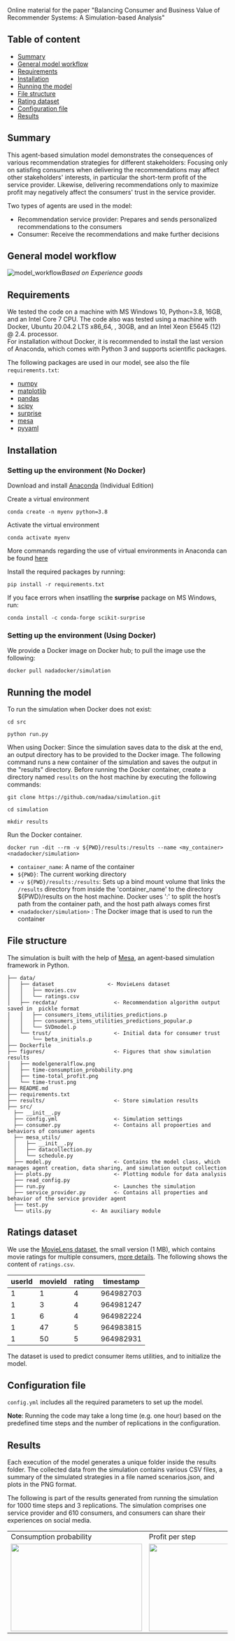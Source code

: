 Online material for the paper "Balancing Consumer and Business Value of Recommender Systems: A Simulation-based Analysis"

## Table of content

- [Summary](#summary)
- [General model workflow](#general-model-workflow)
- [Requirements](#requirements)
- [Installation](#installation)
- [Running the model](#running-the-model)
- [File structure](#file-structure)
- [Rating dataset](#ratings-dataset)
- [Configuration file](#configuration-file)
- [Results](#results)



## Summary
This agent-based simulation model demonstrates the consequences of various recommendation strategies for different stakeholders: Focusing only on satisfing consumers when delivering the recommendations may affect other stakeholders' interests, in particular the short-term profit of the service provider. Likewise, delivering recommendations only to maximize profit may negatively affect the consumers' trust in the service provider.

Two types of agents are used in the model: 

<ul>
<li> Recommendation service provider: Prepares and sends personalized recommendations to the consumers </li>
<li> Consumer: Receive the recommendations and make further decisions </li>
</ul>

## General model workflow
![model_workflow](figures/modelgeneralflow.png)*Based on Experience goods*

## Requirements
We tested the code on a machine with MS Windows 10, Python=3.8, 16GB, and an Intel Core 7 CPU.  The code also was tested using a machine with Docker, Ubuntu 20.04.2 LTS x86_64, , 30GB, and an Intel Xeon E5645 (12) @ 2.4. processor. \
For installation without Docker, it is recommended to install the last version of Anaconda, which comes with Python 3 and supports scientific packages.

The following packages are used in our model, see also the file `requirements.txt`:
* [numpy](https://numpy.org/)
* [matplotlib](https://matplotlib.org/)
* [pandas](https://pandas.pydata.org/)
* [scipy](https://www.scipy.org/)
* [surprise](http://surpriselib.com/)
* [mesa](https://mesa.readthedocs.io/en/master/tutorials/intro_tutorial.html)
* [pyyaml](https://pyyaml.org/)

## Installation

### Setting up the environment (No Docker)
Download and install [Anaconda](https://www.anaconda.com/products/individual-d) (Individual Edition)

Create a virtual environment
```
conda create -n myenv python=3.8
```
Activate the virtual environment 
```
conda activate myenv
```
More commands regarding the use of virtual environments in Anaconda can be found [here](https://docs.conda.io/projects/conda/en/latest/user-guide/tasks/manage-environments.html) 

Install the required packages by running: 
```
pip install -r requirements.txt
```

If you face errors when insatlling the **surprise** package on MS Windows, run:
```
conda install -c conda-forge scikit-surprise
```
### Setting up the environment (Using Docker)
We provide a Docker image on Docker hub; to pull the image use the following:

```
docker pull nadadocker/simulation
```

## Running the model
To run the simulation when Docker does not exist: 

```
cd src
```

```python run.py```

When using Docker:
Since the simulation saves data to the disk at the end, an output directory has to be provided to the Docker image. The following command runs a new container of the simulation and saves the output in the "results" directory. Before running the Docker container, create a directory named `results` on the host machine by executing the following commands: 

```
git clone https://github.com/nadaa/simulation.git
```

```
cd simulation
```

```
mkdir results
```

Run the Docker container.

```
docker run -dit --rm -v ${PWD}/results:/results --name <my_container> <nadadocker/simulation>
```

* `container_name`: A name of the container
* `${PWD}`: The current working directory
* `-v ${PWD}/results:/results`: Sets up a bind mount volume that links the `/results` directory from inside the 'container_name' to the  directory ${PWD}/results on the host machine. Docker uses  ':' to split the host’s path from the container path, and the host path always comes first
* `<nadadocker/simulation>` : The Docker image that is used to run the container


## File structure
The simulation is built with the help of [Mesa](https://github.com/projectmesa/mesa), an agent-based simulation framework in Python.
```
├── data/
│   ├── dataset                 <- MovieLens dataset 
│   │   ├── movies.csv
│   │   └── ratings.csv
│   ├── recdata/                  <- Recommendation algorithm output saved in  pickle format
│   │   ├── consumers_items_utilities_predictions.p
│   │   ├── consumers_items_utilities_predictions_popular.p
│   │   └── SVDmodel.p
│   └── trust/                    <- Initial data for consumer trust 
│       └── beta_initials.p
├── Dockerfile
├── figures/                      <- Figures that show simulation results
│   ├── modelgeneralflow.png
│   ├── time-consumption_probability.png
│   ├── time-total_profit.png
│   └── time-trust.png
├── README.md
├── requirements.txt
├── results/                      <- Store simulation results
├── src/
  ├── __init__.py
  ├── config.yml                  <- Simulation settings
  ├── consumer.py                 <- Contains all propoerties and behaviors of consumer agents 
  ├── mesa_utils/
  │   ├── __init__.py
  │   ├── datacollection.py
  │   └── schedule.py
  ├── model.py                    <- Contains the model class, which manages agent creation, data sharing, and simulation output collection 
  ├── plots.py                    <- Plotting module for data analysis
  ├── read_config.py
  ├── run.py                      <- Launches the simulation
  ├── service_provider.py         <- Contains all properties and behavior of the service provider agent
  ├── test.py
  └── utils.py             <- An auxiliary module 

```
## Ratings dataset
We use the [MovieLens dataset](https://grouplens.org/datasets/movielens/), the small version (1 MB), which contains movie ratings for multiple consumers, [more details](http://files.grouplens.org/datasets/movielens/ml-latest-small-README.html). The following shows the content of `ratings.csv`.


|userId|movieId|rating|timestamp|
|------|-------|------|---------|
|1|	1|4|964982703|
|1|3|4|964981247|
|1|6|4|964982224|
|1|47|5|964983815|
|1|50|5|964982931|

The dataset is used to predict consumer items utilities, and to initialize the model.

## Configuration file
`config.yml` includes all the required parameters to set up the model.


**Note**: Running the code may take a long time (e.g. one hour) based on the predefined time steps and the number of replications in the configuration. 


## Results
Each execution of the model generates a unique folder inside the results folder. The collected data from the simulation contains various CSV files, a summary of the simulated strategies in a file named scenarios.json, and plots in the PNG format.


The following is part of the results generated from running the simulation for 1000 time steps and 3 replications. The simulation comprises one service provider and 610 consumers, and consumers can share their experiences on social media.


<table>
  <tr>
    <td>Consumption probability</td>
     <td>Profit per step</td>
     <td>Cumulative profit</td>
  </tr>
  <tr>
    <td><img src="figures/consumption.png" width=300 height=200></td>
    <td><img src="figures/profit-per-step.png" width=300 height=200></td>
    <td><img src="figures/cumulative-profit.png" width=300 height=200></td>
  </tr>
 </table>

